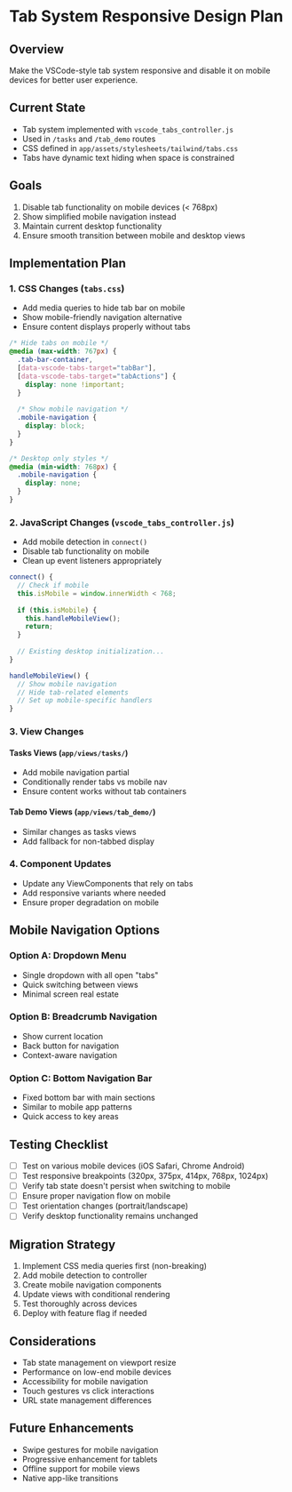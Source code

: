 # Tab System Responsive Design Plan

## Overview
Make the VSCode-style tab system responsive and disable it on mobile devices for better user experience.

## Current State
- Tab system implemented with `vscode_tabs_controller.js`
- Used in `/tasks` and `/tab_demo` routes
- CSS defined in `app/assets/stylesheets/tailwind/tabs.css`
- Tabs have dynamic text hiding when space is constrained

## Goals
1. Disable tab functionality on mobile devices (< 768px)
2. Show simplified mobile navigation instead
3. Maintain current desktop functionality
4. Ensure smooth transition between mobile and desktop views

## Implementation Plan

### 1. CSS Changes (`tabs.css`)
- Add media queries to hide tab bar on mobile
- Show mobile-friendly navigation alternative
- Ensure content displays properly without tabs

```css
/* Hide tabs on mobile */
@media (max-width: 767px) {
  .tab-bar-container,
  [data-vscode-tabs-target="tabBar"],
  [data-vscode-tabs-target="tabActions"] {
    display: none !important;
  }
  
  /* Show mobile navigation */
  .mobile-navigation {
    display: block;
  }
}

/* Desktop only styles */
@media (min-width: 768px) {
  .mobile-navigation {
    display: none;
  }
}
```

### 2. JavaScript Changes (`vscode_tabs_controller.js`)
- Add mobile detection in `connect()`
- Disable tab functionality on mobile
- Clean up event listeners appropriately

```javascript
connect() {
  // Check if mobile
  this.isMobile = window.innerWidth < 768;
  
  if (this.isMobile) {
    this.handleMobileView();
    return;
  }
  
  // Existing desktop initialization...
}

handleMobileView() {
  // Show mobile navigation
  // Hide tab-related elements
  // Set up mobile-specific handlers
}
```

### 3. View Changes

#### Tasks Views (`app/views/tasks/`)
- Add mobile navigation partial
- Conditionally render tabs vs mobile nav
- Ensure content works without tab containers

#### Tab Demo Views (`app/views/tab_demo/`)
- Similar changes as tasks views
- Add fallback for non-tabbed display

### 4. Component Updates
- Update any ViewComponents that rely on tabs
- Add responsive variants where needed
- Ensure proper degradation on mobile

## Mobile Navigation Options

### Option A: Dropdown Menu
- Single dropdown with all open "tabs"
- Quick switching between views
- Minimal screen real estate

### Option B: Breadcrumb Navigation
- Show current location
- Back button for navigation
- Context-aware navigation

### Option C: Bottom Navigation Bar
- Fixed bottom bar with main sections
- Similar to mobile app patterns
- Quick access to key areas

## Testing Checklist
- [ ] Test on various mobile devices (iOS Safari, Chrome Android)
- [ ] Test responsive breakpoints (320px, 375px, 414px, 768px, 1024px)
- [ ] Verify tab state doesn't persist when switching to mobile
- [ ] Ensure proper navigation flow on mobile
- [ ] Test orientation changes (portrait/landscape)
- [ ] Verify desktop functionality remains unchanged

## Migration Strategy
1. Implement CSS media queries first (non-breaking)
2. Add mobile detection to controller
3. Create mobile navigation components
4. Update views with conditional rendering
5. Test thoroughly across devices
6. Deploy with feature flag if needed

## Considerations
- Tab state management on viewport resize
- Performance on low-end mobile devices
- Accessibility for mobile navigation
- Touch gestures vs click interactions
- URL state management differences

## Future Enhancements
- Swipe gestures for mobile navigation
- Progressive enhancement for tablets
- Offline support for mobile views
- Native app-like transitions